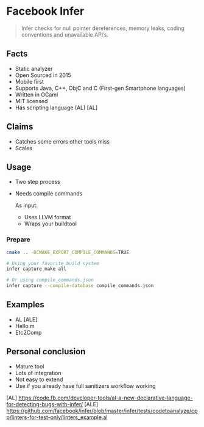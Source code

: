 # Facebook Infer

> Infer checks for null pointer dereferences, memory leaks, coding conventions and unavailable API’s.

## Facts
- Static analyzer
- Open Sourced in 2015
- Mobile first
- Supports Java, C++, ObjC and C (First-gen Smartphone languages)
- Written in OCaml
- MIT licensed
- Has scripting language (AL) [AL]

## Claims
- Catches some errors other tools miss
- Scales

## Usage
- Two step process
- Needs compile commands
  
  As input:
  - Uses LLVM format
  - Wraps your buildtool

### Prepare
```bash
cmake .. -DCMAKE_EXPORT_COMPILE_COMMANDS=TRUE
```

```bash
# Using your favorite build system
infer capture make all

# Or using compile_commands.json
infer capture --compile-database compile_commands.json
```

## Examples
- AL [ALE]
- Hello.m
- Etc2Comp

## Personal conclusion
- Mature tool
- Lots of integration
- Not easy to extend
- Use if you already have full sanitizers workflow working

[AL] https://code.fb.com/developer-tools/al-a-new-declarative-language-for-detecting-bugs-with-infer/
[ALE] https://github.com/facebook/infer/blob/master/infer/tests/codetoanalyze/cpp/linters-for-test-only/linters_example.al
